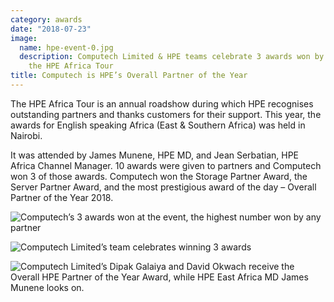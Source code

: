 ```yaml
---
category: awards
date: "2018-07-23"
image:
  name: hpe-event-0.jpg
  description: Computech Limited & HPE teams celebrate 3 awards won by Computech during
    the HPE Africa Tour
title: Computech is HPE’s Overall Partner of the Year
---
```


The HPE Africa Tour is an annual roadshow during which HPE recognises outstanding partners and thanks customers for their support. This year, the awards for English speaking Africa (East & Southern Africa) was held in Nairobi.

It was attended by James Munene, HPE MD, and Jean Serbatian, HPE Africa Channel Manager. 10 awards were given to partners and Computech won 3 of those awards. Computech won the Storage Partner Award, the Server Partner Award, and the most prestigious award of the day – Overall Partner of the Year 2018.

![Computech’s 3 awards won at the event, the highest number won by any partner](/news/hpe-event-1.jpg)

![Computech Limited’s team celebrates winning 3 awards](/news/hpe-event-2.jpg)

![Computech Limited’s Dipak Galaiya and David Okwach receive the Overall HPE Partner of the Year Award, while HPE East Africa MD James Munene looks on.](/news/hpe-event-3.jpg)
